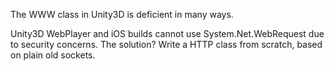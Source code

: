 The WWW class in Unity3D is deficient in many ways.

Unity3D WebPlayer and iOS builds cannot use System.Net.WebRequest due to security concerns. The solution? Write a HTTP class from scratch, based on plain old sockets.